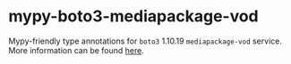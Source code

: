 # mypy-boto3-mediapackage-vod

Mypy-friendly type annotations for `boto3` 1.10.19 `mediapackage-vod` service.
More information can be found [here](https://github.com/vemel/mypy_boto3).